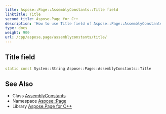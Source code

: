 ```yaml
---
title: Aspose::Page::AssemblyConstants::Title field
linktitle: Title
second_title: Aspose.Page for C++
description: 'How to use Title field of Aspose::Page::AssemblyConstants class in C++.'
type: docs
weight: 900
url: /cpp/aspose.page/assemblyconstants/title/
---
```

## Title field




```cpp
static const System::String Aspose::Page::AssemblyConstants::Title
```

## See Also

* Class [AssemblyConstants](../)
* Namespace [Aspose::Page](../../)
* Library [Aspose.Page for C++](../../../)

